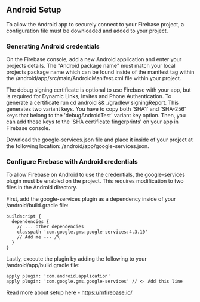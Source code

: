 ## Android Setup
To allow the Android app to securely connect to your Firebase project, a configuration file must be downloaded and added to your project.

### Generating Android credentials
On the Firebase console, add a new Android application and enter your projects details. The "Android package name" must match your local projects package name which can be found inside of the manifest tag within the /android/app/src/main/AndroidManifest.xml file within your project.

The debug signing certificate is optional to use Firebase with your app, but is required for Dynamic Links, Invites and Phone Authentication. To generate a certificate run cd android && ./gradlew signingReport. This generates two variant keys. You have to copy both 'SHA1' and 'SHA-256' keys that belong to the 'debugAndroidTest' variant key option. Then, you can add those keys to the 'SHA certificate fingerprints' on your app in Firebase console.

Download the google-services.json file and place it inside of your project at the following location: /android/app/google-services.json.

### Configure Firebase with Android credentials
To allow Firebase on Android to use the credentials, the google-services plugin must be enabled on the project. This requires modification to two files in the Android directory.

First, add the google-services plugin as a dependency inside of your /android/build.gradle file:

```
buildscript {
  dependencies {
    // ... other dependencies
    classpath 'com.google.gms:google-services:4.3.10'
    // Add me --- /\
  }
}
```

Lastly, execute the plugin by adding the following to your /android/app/build.gradle file:
```
apply plugin: 'com.android.application'
apply plugin: 'com.google.gms.google-services' // <- Add this line
```

Read more about setup here - https://rnfirebase.io/